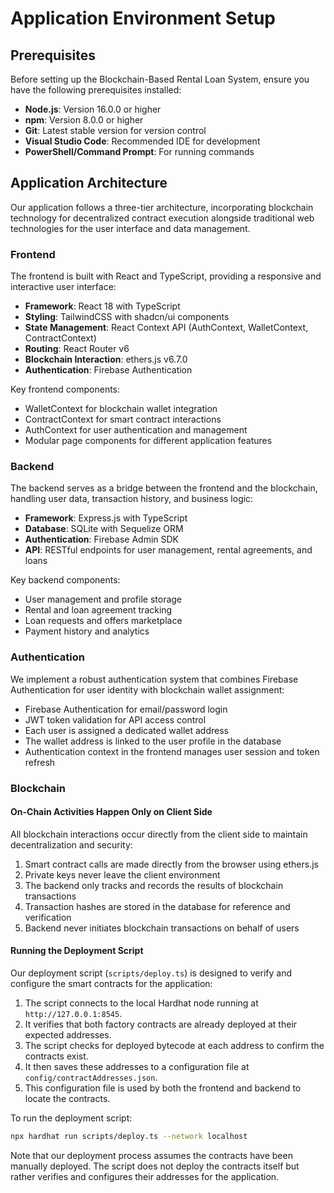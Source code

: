 # Application Environment Setup

## Prerequisites

Before setting up the Blockchain-Based Rental Loan System, ensure you have the following prerequisites installed:

- **Node.js**: Version 16.0.0 or higher
- **npm**: Version 8.0.0 or higher
- **Git**: Latest stable version for version control
- **Visual Studio Code**: Recommended IDE for development
- **PowerShell/Command Prompt**: For running commands

## Application Architecture

Our application follows a three-tier architecture, incorporating blockchain technology for decentralized contract execution alongside traditional web technologies for the user interface and data management.

### Frontend

The frontend is built with React and TypeScript, providing a responsive and interactive user interface:

- **Framework**: React 18 with TypeScript
- **Styling**: TailwindCSS with shadcn/ui components
- **State Management**: React Context API (AuthContext, WalletContext, ContractContext)
- **Routing**: React Router v6
- **Blockchain Interaction**: ethers.js v6.7.0
- **Authentication**: Firebase Authentication

Key frontend components:
- WalletContext for blockchain wallet integration
- ContractContext for smart contract interactions
- AuthContext for user authentication and management
- Modular page components for different application features

### Backend

The backend serves as a bridge between the frontend and the blockchain, handling user data, transaction history, and business logic:

- **Framework**: Express.js with TypeScript
- **Database**: SQLite with Sequelize ORM
- **Authentication**: Firebase Admin SDK
- **API**: RESTful endpoints for user management, rental agreements, and loans

Key backend components:
- User management and profile storage
- Rental and loan agreement tracking
- Loan requests and offers marketplace
- Payment history and analytics

### Authentication

We implement a robust authentication system that combines Firebase Authentication for user identity with blockchain wallet assignment:

- Firebase Authentication for email/password login
- JWT token validation for API access control
- Each user is assigned a dedicated wallet address
- The wallet address is linked to the user profile in the database
- Authentication context in the frontend manages user session and token refresh

### Blockchain

#### On-Chain Activities Happen Only on Client Side

All blockchain interactions occur directly from the client side to maintain decentralization and security:

1. Smart contract calls are made directly from the browser using ethers.js
2. Private keys never leave the client environment
3. The backend only tracks and records the results of blockchain transactions
4. Transaction hashes are stored in the database for reference and verification
5. Backend never initiates blockchain transactions on behalf of users

#### Running the Deployment Script

Our deployment script (`scripts/deploy.ts`) is designed to verify and configure the smart contracts for the application:

1. The script connects to the local Hardhat node running at `http://127.0.0.1:8545`.
2. It verifies that both factory contracts are already deployed at their expected addresses.
3. The script checks for deployed bytecode at each address to confirm the contracts exist.
4. It then saves these addresses to a configuration file at `config/contractAddresses.json`.
5. This configuration file is used by both the frontend and backend to locate the contracts.

To run the deployment script:

```bash
npx hardhat run scripts/deploy.ts --network localhost
```

Note that our deployment process assumes the contracts have been manually deployed. The script does not deploy the contracts itself but rather verifies and configures their addresses for the application.

